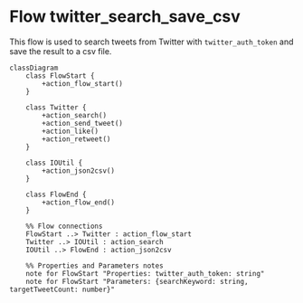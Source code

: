 # Flow twitter_search_save_csv

This flow is used to search tweets from Twitter with `twitter_auth_token` and save the result to a csv file.

```mermaid
classDiagram
    class FlowStart {
        +action_flow_start()
    }
    
    class Twitter {
        +action_search()
        +action_send_tweet()
        +action_like()
        +action_retweet()
    }
    
    class IOUtil {
        +action_json2csv()
    }
    
    class FlowEnd {
        +action_flow_end()
    }

    %% Flow connections
    FlowStart ..> Twitter : action_flow_start
    Twitter ..> IOUtil : action_search
    IOUtil ..> FlowEnd : action_json2csv

    %% Properties and Parameters notes
    note for FlowStart "Properties: twitter_auth_token: string"
    note for FlowStart "Parameters: {searchKeyword: string, targetTweetCount: number}"
```